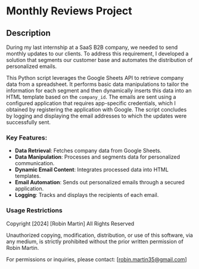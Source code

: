 # Monthly Reviews Project

## Description
During my last internship at a SaaS B2B company, we needed to send monthly updates to our clients. To address this requirement, I developed a solution that segments our customer base and automates the distribution of personalized emails.

This Python script leverages the Google Sheets API to retrieve company data from a spreadsheet. It performs basic data manipulations to tailor the information for each segment and then dynamically inserts this data into an HTML template based on the `company_id`. The emails are sent using a configured application that requires app-specific credentials, which I obtained by registering the application with Google. The script concludes by logging and displaying the email addresses to which the updates were successfully sent.

### Key Features:
- **Data Retrieval**: Fetches company data from Google Sheets.
- **Data Manipulation**: Processes and segments data for personalized communication.
- **Dynamic Email Content**: Integrates processed data into HTML templates.
- **Email Automation**: Sends out personalized emails through a secured application.
- **Logging**: Tracks and displays the recipients of each email.

### Usage Restrictions
Copyright [2024] [Robin Martin] All Rights Reserved

Unauthorized copying, modification, distribution, or use of this software, via any medium, is strictly prohibited without the prior written permission of Robin Martin.

For permissions or inquiries, please contact: [robin.martin35@gmail.com]
